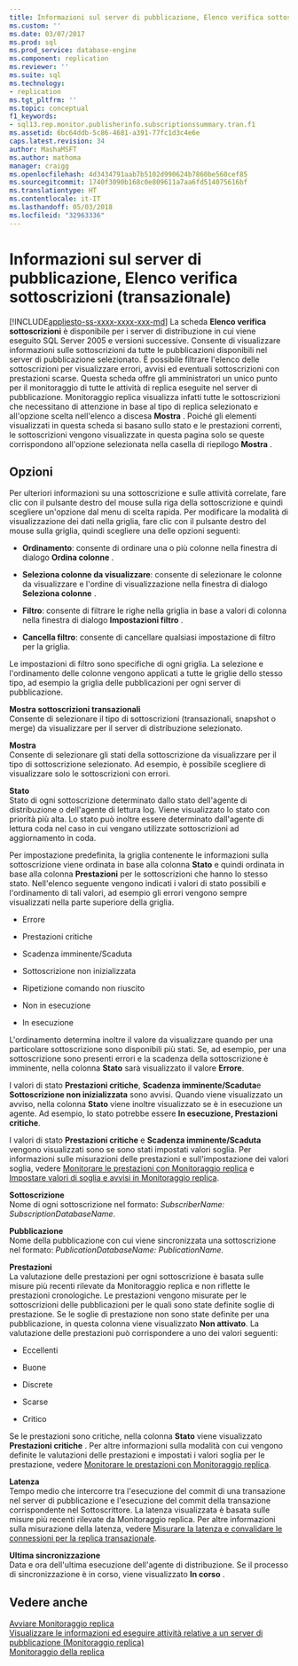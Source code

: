 ```yaml
---
title: Informazioni sul server di pubblicazione, Elenco verifica sottoscrizioni (transazionale) | Microsoft Docs
ms.custom: ''
ms.date: 03/07/2017
ms.prod: sql
ms.prod_service: database-engine
ms.component: replication
ms.reviewer: ''
ms.suite: sql
ms.technology:
- replication
ms.tgt_pltfrm: ''
ms.topic: conceptual
f1_keywords:
- sql13.rep.monitor.publisherinfo.subscriptionssummary.tran.f1
ms.assetid: 6bc64ddb-5c86-4681-a391-77fc1d3c4e6e
caps.latest.revision: 34
author: MashaMSFT
ms.author: mathoma
manager: craigg
ms.openlocfilehash: 4d3434791aab7b5102d990624b7860be560cef85
ms.sourcegitcommit: 1740f3090b168c0e809611a7aa6fd514075616bf
ms.translationtype: HT
ms.contentlocale: it-IT
ms.lasthandoff: 05/03/2018
ms.locfileid: "32963336"
---
```

# <a name="publisher-information-subscription-watch-list-transactional"></a>Informazioni sul server di pubblicazione, Elenco verifica sottoscrizioni (transazionale)
[!INCLUDE[appliesto-ss-xxxx-xxxx-xxx-md](../../includes/appliesto-ss-xxxx-xxxx-xxx-md.md)]
  La scheda **Elenco verifica sottoscrizioni** è disponibile per i server di distribuzione in cui viene eseguito SQL Server 2005 e versioni successive. Consente di visualizzare informazioni sulle sottoscrizioni da tutte le pubblicazioni disponibili nel server di pubblicazione selezionato. È possibile filtrare l'elenco delle sottoscrizioni per visualizzare errori, avvisi ed eventuali sottoscrizioni con prestazioni scarse. Questa scheda offre gli amministratori un unico punto per il monitoraggio di tutte le attività di replica eseguite nel server di pubblicazione. Monitoraggio replica visualizza infatti tutte le sottoscrizioni che necessitano di attenzione in base al tipo di replica selezionato e all'opzione scelta nell'elenco a discesa **Mostra** . Poiché gli elementi visualizzati in questa scheda si basano sullo stato e le prestazioni correnti, le sottoscrizioni vengono visualizzate in questa pagina solo se queste corrispondono all'opzione selezionata nella casella di riepilogo **Mostra** .  
  
## <a name="options"></a>Opzioni  
 Per ulteriori informazioni su una sottoscrizione e sulle attività correlate, fare clic con il pulsante destro del mouse sulla riga della sottoscrizione e quindi scegliere un'opzione dal menu di scelta rapida. Per modificare la modalità di visualizzazione dei dati nella griglia, fare clic con il pulsante destro del mouse sulla griglia, quindi scegliere una delle opzioni seguenti:  
  
-   **Ordinamento**: consente di ordinare una o più colonne nella finestra di dialogo **Ordina colonne** .  
  
-   **Seleziona colonne da visualizzare**: consente di selezionare le colonne da visualizzare e l'ordine di visualizzazione nella finestra di dialogo **Seleziona colonne** .  
  
-   **Filtro**: consente di filtrare le righe nella griglia in base a valori di colonna nella finestra di dialogo **Impostazioni filtro** .  
  
-   **Cancella filtro**: consente di cancellare qualsiasi impostazione di filtro per la griglia.  
  
 Le impostazioni di filtro sono specifiche di ogni griglia. La selezione e l'ordinamento delle colonne vengono applicati a tutte le griglie dello stesso tipo, ad esempio la griglia delle pubblicazioni per ogni server di pubblicazione.  
  
 **Mostra sottoscrizioni transazionali**  
 Consente di selezionare il tipo di sottoscrizioni (transazionali, snapshot o merge) da visualizzare per il server di distribuzione selezionato.  
  
 **Mostra**  
 Consente di selezionare gli stati della sottoscrizione da visualizzare per il tipo di sottoscrizione selezionato. Ad esempio, è possibile scegliere di visualizzare solo le sottoscrizioni con errori.  
  
 **Stato**  
 Stato di ogni sottoscrizione determinato dallo stato dell'agente di distribuzione o dell'agente di lettura log. Viene visualizzato lo stato con priorità più alta. Lo stato può inoltre essere determinato dall'agente di lettura coda nel caso in cui vengano utilizzate sottoscrizioni ad aggiornamento in coda.  
  
 Per impostazione predefinita, la griglia contenente le informazioni sulla sottoscrizione viene ordinata in base alla colonna **Stato** e quindi ordinata in base alla colonna **Prestazioni** per le sottoscrizioni che hanno lo stesso stato. Nell'elenco seguente vengono indicati i valori di stato possibili e l'ordinamento di tali valori, ad esempio gli errori vengono sempre visualizzati nella parte superiore della griglia.  
  
-   Errore  
  
-   Prestazioni critiche  
  
-   Scadenza imminente/Scaduta  
  
-   Sottoscrizione non inizializzata  
  
-   Ripetizione comando non riuscito  
  
-   Non in esecuzione  
  
-   In esecuzione  
  
 L'ordinamento determina inoltre il valore da visualizzare quando per una particolare sottoscrizione sono disponibili più stati. Se, ad esempio, per una sottoscrizione sono presenti errori e la scadenza della sottoscrizione è imminente, nella colonna **Stato** sarà visualizzato il valore **Errore**.  
  
 I valori di stato **Prestazioni critiche**, **Scadenza imminente/Scaduta**e **Sottoscrizione non inizializzata** sono avvisi. Quando viene visualizzato un avviso, nella colonna **Stato** viene inoltre visualizzato se è in esecuzione un agente. Ad esempio, lo stato potrebbe essere **In esecuzione, Prestazioni critiche**.  
  
 I valori di stato **Prestazioni critiche** e **Scadenza imminente/Scaduta** vengono visualizzati sono se sono stati impostati valori soglia. Per informazioni sulle misurazioni delle prestazioni e sull'impostazione dei valori soglia, vedere [Monitorare le prestazioni con Monitoraggio replica](../../relational-databases/replication/monitor/monitor-performance-with-replication-monitor.md) e [Impostare valori di soglia e avvisi in Monitoraggio replica](../../relational-databases/replication/monitor/set-thresholds-and-warnings-in-replication-monitor.md).  
  
 **Sottoscrizione**  
 Nome di ogni sottoscrizione nel formato: *SubscriberName: SubscriptionDatabaseName*.  
  
 **Pubblicazione**  
 Nome della pubblicazione con cui viene sincronizzata una sottoscrizione nel formato: *PublicationDatabaseName: PublicationName*.  
  
 **Prestazioni**  
 La valutazione delle prestazioni per ogni sottoscrizione è basata sulle misure più recenti rilevate da Monitoraggio replica e non riflette le prestazioni cronologiche. Le prestazioni vengono misurate per le sottoscrizioni delle pubblicazioni per le quali sono state definite soglie di prestazione. Se le soglie di prestazione non sono state definite per una pubblicazione, in questa colonna viene visualizzato **Non attivato**. La valutazione delle prestazioni può corrispondere a uno dei valori seguenti:  
  
-   Eccellenti  
  
-   Buone  
  
-   Discrete  
  
-   Scarse  
  
-   Critico  
  
 Se le prestazioni sono critiche, nella colonna **Stato** viene visualizzato **Prestazioni critiche** . Per altre informazioni sulla modalità con cui vengono definite le valutazioni delle prestazioni e impostati i valori soglia per le prestazione, vedere [Monitorare le prestazioni con Monitoraggio replica](../../relational-databases/replication/monitor/monitor-performance-with-replication-monitor.md).  
  
 **Latenza**  
 Tempo medio che intercorre tra l'esecuzione del commit di una transazione nel server di pubblicazione e l'esecuzione del commit della transazione corrispondente nel Sottoscrittore. La latenza visualizzata è basata sulle misure più recenti rilevate da Monitoraggio replica. Per altre informazioni sulla misurazione della latenza, vedere [Misurare la latenza e convalidare le connessioni per la replica transazionale](../../relational-databases/replication/monitor/measure-latency-and-validate-connections-for-transactional-replication.md).  
  
 **Ultima sincronizzazione**  
 Data e ora dell'ultima esecuzione dell'agente di distribuzione. Se il processo di sincronizzazione è in corso, viene visualizzato **In corso** .  
  
## <a name="see-also"></a>Vedere anche  
 [Avviare Monitoraggio replica](../../relational-databases/replication/monitor/start-the-replication-monitor.md)   
 [Visualizzare le informazioni ed eseguire attività relative a un server di pubblicazione &#40;Monitoraggio replica&#41;](../../relational-databases/replication/monitor/view-information-and-perform-tasks-for-a-publisher-replication-monitor.md)   
 [Monitoraggio della replica](../../relational-databases/replication/monitor/monitoring-replication-overview.md)  
  
  
